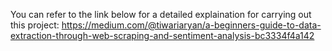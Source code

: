 You can refer to the link below for a detailed explaination for carrying out this project:
https://medium.com/@tiwariaryan/a-beginners-guide-to-data-extraction-through-web-scraping-and-sentiment-analysis-bc3334f4a142
